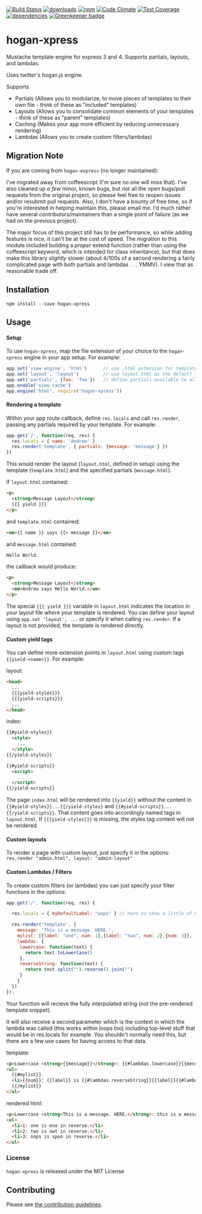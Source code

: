 [![Build Status](https://travis-ci.org/tandrewnichols/hogan-xpress.png)](https://travis-ci.org/tandrewnichols/hogan-xpress) [![downloads](http://img.shields.io/npm/dm/hogan-xpress.svg)](https://npmjs.org/package/hogan-xpress) [![npm](http://img.shields.io/npm/v/hogan-xpress.svg)](https://npmjs.org/package/hogan-xpress) [![Code Climate](https://codeclimate.com/github/tandrewnichols/hogan-xpress/badges/gpa.svg)](https://codeclimate.com/github/tandrewnichols/hogan-xpress) [![Test Coverage](https://codeclimate.com/github/tandrewnichols/hogan-xpress/badges/coverage.svg)](https://codeclimate.com/github/tandrewnichols/hogan-xpress) [![dependencies](https://david-dm.org/tandrewnichols/hogan-xpress.png)](https://david-dm.org/tandrewnichols/hogan-xpress) [![Greenkeeper badge](https://badges.greenkeeper.io/tandrewnichols/hogan-xpress.svg)](https://greenkeeper.io/)

# hogan-xpress

Mustache template engine for express 3 and 4. Supports partials, layouts, and lambdas.

Uses twitter's hogan.js engine.

Supports
  - Partials (Allows you to modularize, to move pieces of templates to their own file - think of these as "included" templates)
  - Layouts (Allows you to consolidate common elements of your templates - think of these as "parent" templates)
  - Caching (Makes your app more efficient by reducing unnecessary rendering)
  - Lambdas (Allows you to create custom filters/lambdas)

## Migration Note

If you are coming from `hogan-express` (no longer maintained):

I've migrated away from coffeescript (I'm sure no one will miss that). I've also cleaned up _a few_ minor, known bugs, but _not_ all the open bugs/pull requests from the original project, so please feel free to reopen issues and/or resubmit pull requests. Also, I don't have a bounty of free time, so if you're interested in helping maintain this, please email me. I'd much rather have several contributors/maintainers than a single point of failure (as we had on the previous project).

The major focus of this project still has to be performance, so while adding features is nice, it can't be at the cost of speed. The migration to this module included building a _proper_ extend function (rather than using the coffeescript keyword, which is intended for class inheritance), but that does make this library _slightly_ slower (about 4/100s of a second rendering a fairly complicated page with both partials and lambdas . . . YMMV). I view that as reasonable trade off.

## Installation

`npm install --save hogan-xpress`

## Usage

#### Setup
To use `hogan-xpress`, map the file extension of your choice to the
`hogan-xpress` engine in your app setup.  For example:

```js
app.set('view engine', 'html')      // use .html extension for templates
app.set('layout', 'layout')         // use layout.html as the default layout
app.set('partials', {foo: 'foo'})   // define partials available to all pages
app.enable('view cache')
app.engine('html', require('hogan-xpress'))
```

#### Rendering a template

Within your app route callback, define `res.locals` and call `res.render`, passing any partials required by your template.  For example:

```js
app.get('/', function(req, res) {
  res.locals = { name: 'Andrew' }
  res.render('template', { partials: {message: 'message'} })
})
```

This would render the layout (`layout.html`, defined in setup) using the template (`template.html`) and the specified partials (`message.html`).

If `layout.html` contained:

```html
<p>
  <strong>Message Layout</strong>
  {{{ yield }}}
</p>
```

and `template.html` contained:

```html
<em>{{ name }} says {{> message }}</em>
```

and `message.html` contained:

```html
Hello World.
```

the callback would produce:

```html
<p>
  <strong>Message Layout</strong>
  <em>Andrew says Hello World.</em>
</p>
```

The special `{{{ yield }}}` variable in `layout.html` indicates the location in your layout file where your template is rendered.  You can define your layout using `app.set 'layout', ...` or specify it when calling `res.render`.  If a layout is not provided, the template is rendered directly.

#### Custom yield tags

You can define more extension points in `layout.html` using custom tags ``{{yield-<name>}}``.  For example:

layout:

```html
<head>
  ...
  {{{yield-styles}}}
  {{{yield-scripts}}}
  ...
</head>
```

index:

```html
{{#yield-styles}}
  <style>
    ...
  </style>
{{/yield-styles}}

{{#yield-scripts}}
  <script>
    ...
  </script>
{{/yield-scripts}}
```

The page `index.html` will be rendered into ``{{yield}}`` without the content in ``{{#yield-styles}}...{{/yield-styles}`` and ``{{#yield-scripts}}...{{/yield-scripts}}``. That content goes into accordingly named tags in `layout.html`.  If ``{{{yield-styles}}}`` is missing, the styles tag content will not be rendered.

#### Custom layouts

To render a page with custom layout, just specify it in the options: `res.render "admin.html", layout: "admin-layout"`

#### Custom Lambdas / Filters

To create custom filters (or lambdas) you can just specify your filter functions in the options:

```js
app.get('/', function(req, res) {

  res.locals = { myDefaultLabel: "oops" } // here to show a little of how scoping works

  res.render('template', {
    message: 'This is a message. HERE.',
    mylist: [{label: "one", num: 1},{label: "two", num: 2},{num: 3}],
    lambdas: {
     lowercase: function(text) {
       return text.toLowerCase()
     },
     reverseString: function(text) {
       return text.split("").reverse().join("")
     }
    }
  })
});
```

Your function will recieve the fully interpolated string (not the pre-rendered template snippet).

It will also receive a second parameter which is the context in which the lambda was called (this works within loops too) including top-level stuff that would be in res.locals for example. You shouldn't normally need this, but there are a few use cases for having access to that data.

template:

```html
<p>Lowercase <strong>{{message}}</strong>: {{#lambdas.lowercase}}{{message}}{{/lambdas.lowercase}}</p>
<ul>
  {{#mylist}}
  <li>{{num}}: {{label}} is {{#lambdas.reverseString}}{{label}}{{#lambdas.reverseString}} in reverse.</li>
  {{/mylist}}
</ul>
```

rendered html:

```html
<p>Lowercase <strong>This is a message. HERE.</strong>: this is a message. here.</p>
<ul>
  <li>1: one is eno in reverse.</li>
  <li>2: two is owt in reverse.</li>
  <li>3: oops is spoo in reverse.</li>
</ul>
```

### License
`hogan-xpress` is released under the MIT License

## Contributing

Please see [the contribution guidelines](CONTRIBUTING.md).
